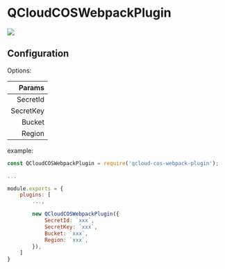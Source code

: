 # QCloudCOSWebpackPlugin

![](https://img.shields.io/npm/v/qcloud-cos-webpack-plugin?style=flat-square&link=https://www.npmjs.com/package/qcloud-cos-webpack-plugin)

## Configuration

Options: 

| Params |
|---:|
| SecretId |
| SecretKey |
| Bucket |
| Region |

example:
```javascript
const QCloudCOSWebpackPlugin = require('qcloud-cos-webpack-plugin');

...

module.exports = {
    plugins: [
        ...,

        new QCloudCOSWebpackPlugin({
            SecretId: `xxx`,
            SecretKey: `xxx`,
            Bucket: `xxx`,
            Region: `xxx`,
        }),
    ]
}
```
